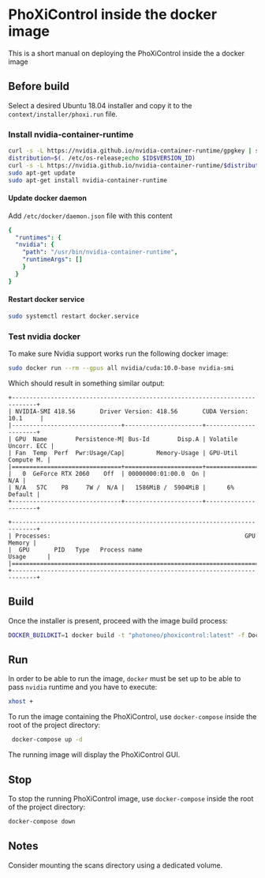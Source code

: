 # PhoXiControl inside the docker image
This is a short manual on deploying the PhoXiControl inside the a docker image

## Before build
Select a desired Ubuntu 18.04 installer and copy it to the `context/installer/phoxi.run` file.

### Install nvidia-container-runtime
```bash
curl -s -L https://nvidia.github.io/nvidia-container-runtime/gpgkey | sudo apt-key add -
distribution=$(. /etc/os-release;echo $ID$VERSION_ID)
curl -s -L https://nvidia.github.io/nvidia-container-runtime/$distribution/nvidia-container-runtime.list | sudo tee /etc/apt/sources.list.d/nvidia-container-runtime.list
sudo apt-get update
sudo apt-get install nvidia-container-runtime
```
#### Update docker daemon
Add `/etc/docker/daemon.json` file with this content
```yml
{
  "runtimes": {
  "nvidia": {
    "path": "/usr/bin/nvidia-container-runtime",
    "runtimeArgs": []
    }
  }
}
```

#### Restart docker service
```bash
sudo systemctl restart docker.service
```

### Test nvidia docker
To make sure Nvidia support works run the following docker image:
```bash
sudo docker run --rm --gpus all nvidia/cuda:10.0-base nvidia-smi
```

Which should result in something similar output:

```
+-----------------------------------------------------------------------------+
| NVIDIA-SMI 418.56       Driver Version: 418.56       CUDA Version: 10.1     |
|-------------------------------+----------------------+----------------------+
| GPU  Name        Persistence-M| Bus-Id        Disp.A | Volatile Uncorr. ECC |
| Fan  Temp  Perf  Pwr:Usage/Cap|         Memory-Usage | GPU-Util  Compute M. |
|===============================+======================+======================|
|   0  GeForce RTX 2060    Off  | 00000000:01:00.0  On |                  N/A |
| N/A   57C    P8     7W /  N/A |   1586MiB /  5904MiB |      6%      Default |
+-------------------------------+----------------------+----------------------+

+-----------------------------------------------------------------------------+
| Processes:                                                       GPU Memory |
|  GPU       PID   Type   Process name                             Usage      |
|=============================================================================|
+-----------------------------------------------------------------------------+
```


## Build

Once the installer is present, proceed with the image build process:

```bash
DOCKER_BUILDKIT=1 docker build -t "photoneo/phoxicontrol:latest" -f Dockerfile context
```



## Run

In order to be able to run the image, `docker` must be set up to be able to pass `nvidia` runtime and you have to execute:

```bash
xhost +
```

To run the image containing the PhoXiControl, use `docker-compose` inside the root of the project directory:

```bash
 docker-compose up -d
```

The running image will display the PhoXiControl GUI.



## Stop

To stop the running PhoXiControl image, use `docker-compose` inside the root of the project directory:

```bash
docker-compose down
```



## Notes

Consider mounting the scans directory using a dedicated volume.
